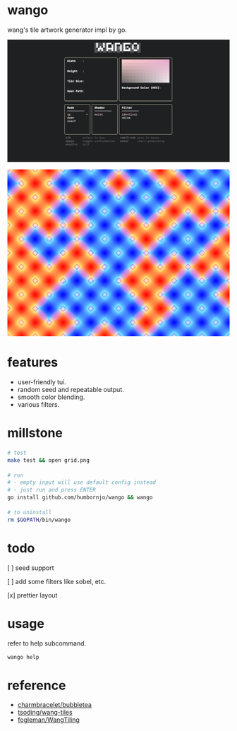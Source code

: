 # wango

wang's tile artwork generator impl by go.

![preview.png](./asset/screenshot.png)

![grid.png](./asset/grid.png)

# features

* user-friendly tui.
* random seed and repeatable output.
* smooth color blending.
* various filters.

# millstone


```bash
# test
make test && open grid.png

# run
# - empty input will use default config instead
# - just run and press ENTER
go install github.com/humbornjo/wango && wango

# to uninstall 
rm $GOPATH/bin/wango

```

# todo

[ ] seed support
 
[ ] add some filters like sobel, etc.

[x] prettier layout

# usage 

refer to help subcommand.
```go
wango help

```

# reference
- [charmbracelet/bubbletea](https://github.com/charmbracelet/bubbletea)
- [tsoding/wang-tiles](https://github.com/tsoding/wang-tiles)
- [fogleman/WangTiling](https://github.com/fogleman/WangTiling)
